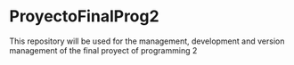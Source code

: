 # ProyectoFinalProg2
This repository will be used for the management, development and version management of the final proyect of programming 2 
